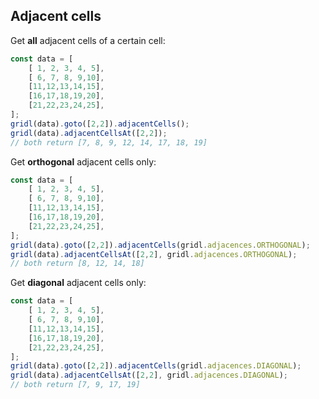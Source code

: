 ## Adjacent cells

Get **all** adjacent cells of a certain cell:

```javascript
const data = [
    [ 1, 2, 3, 4, 5],
    [ 6, 7, 8, 9,10],
    [11,12,13,14,15],
    [16,17,18,19,20],
    [21,22,23,24,25],
];
gridl(data).goto([2,2]).adjacentCells();
gridl(data).adjacentCellsAt([2,2]); 
// both return [7, 8, 9, 12, 14, 17, 18, 19]
```

Get **orthogonal** adjacent cells only:

```javascript
const data = [
    [ 1, 2, 3, 4, 5],
    [ 6, 7, 8, 9,10],
    [11,12,13,14,15],
    [16,17,18,19,20],
    [21,22,23,24,25],
];
gridl(data).goto([2,2]).adjacentCells(gridl.adjacences.ORTHOGONAL);
gridl(data).adjacentCellsAt([2,2], gridl.adjacences.ORTHOGONAL);
// both return [8, 12, 14, 18]
```

Get **diagonal** adjacent cells only:

```javascript
const data = [
    [ 1, 2, 3, 4, 5],
    [ 6, 7, 8, 9,10],
    [11,12,13,14,15],
    [16,17,18,19,20],
    [21,22,23,24,25],
];
gridl(data).goto([2,2]).adjacentCells(gridl.adjacences.DIAGONAL);
gridl(data).adjacentCellsAt([2,2], gridl.adjacences.DIAGONAL);
// both return [7, 9, 17, 19]
```